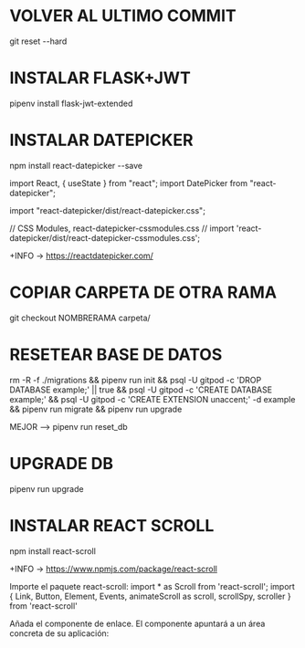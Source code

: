 # VOLVER AL ULTIMO COMMIT
git reset --hard

# INSTALAR FLASK+JWT 
pipenv install flask-jwt-extended

# INSTALAR DATEPICKER
npm install react-datepicker --save

import React, { useState } from "react";
import DatePicker from "react-datepicker";

import "react-datepicker/dist/react-datepicker.css";

// CSS Modules, react-datepicker-cssmodules.css
// import 'react-datepicker/dist/react-datepicker-cssmodules.css';

+INFO -> https://reactdatepicker.com/

<!-- const Example = () => {
  const [startDate, setStartDate] = useState(new Date());
  return (
    <DatePicker selected={startDate} onChange={(date) => setStartDate(date)} />
  );
}; -->

# COPIAR CARPETA DE OTRA RAMA
git checkout NOMBRERAMA carpeta/

# RESETEAR BASE DE DATOS
rm -R -f ./migrations &&
pipenv run init &&
psql -U gitpod -c 'DROP DATABASE example;' || true &&
psql -U gitpod -c 'CREATE DATABASE example;' &&
psql -U gitpod -c 'CREATE EXTENSION unaccent;' -d example &&
pipenv run migrate &&
pipenv run upgrade

MEJOR --> pipenv run reset_db

# UPGRADE DB
pipenv run upgrade

<!-- ********************** -->
# INSTALAR REACT SCROLL
npm install react-scroll                                <!-- npm i -S react-scroll -->

+INFO -> https://www.npmjs.com/package/react-scroll


Importe el paquete react-scroll:
import * as Scroll from 'react-scroll';
import { Link, Button, Element, Events, animateScroll as scroll, scrollSpy, scroller } from 'react-scroll'                 <!-- import { Link, animateScroll as scroll } from "react-scroll"; -->


Añada el componente de enlace. El componente <Link /> apuntará a un área concreta de su aplicación:
<Link to="section1">